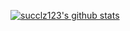 [![succlz123's github stats](https://github-readme-stats.vercel.app/api?username=succlz123&count_private=true)](https://github.com/anuraghazra/github-readme-stats)
